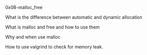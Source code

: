 0x0B-malloc_free

What is the difference between automatic and dynamic allocation

What is malloc and free and how to use them

Why and when use malloc

How to use valgrind to check for memory leak.
